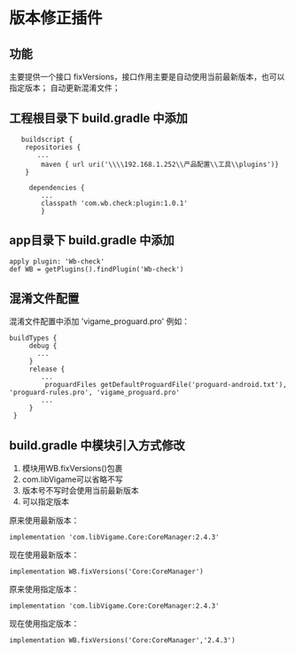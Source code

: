 # 版本修正插件

## 功能

主要提供一个接口 fixVersions，接口作用主要是自动使用当前最新版本，也可以指定版本； 自动更新混淆文件；

## 工程根目录下 build.gradle 中添加

```text
   buildscript {
    repositories {
       ...
        maven { url uri('\\\\192.168.1.252\\产品配置\\工具\\plugins')}
    }

     dependencies {
        ...
        classpath 'com.wb.check:plugin:1.0.1'          
        }
```

## app目录下 build.gradle 中添加

```text
apply plugin: 'Wb-check'
def WB = getPlugins().findPlugin('Wb-check')
```

## 混淆文件配置

混淆文件配置中添加 'vigame\_proguard.pro' 例如：

```text
buildTypes {
     debug {
       ...
     }
     release {
        ...
         proguardFiles getDefaultProguardFile('proguard-android.txt'), 'proguard-rules.pro', 'vigame_proguard.pro'
        ...
     }
 }
```

## build.gradle 中模块引入方式修改

1. 模块用WB.fixVersions\(\)包裹
2. com.libVigame可以省略不写
3. 版本号不写时会使用当前最新版本
4. 可以指定版本

原来使用最新版本：

```text
implementation 'com.libVigame.Core:CoreManager:2.4.3'
```

现在使用最新版本：

```text
implementation WB.fixVersions('Core:CoreManager')
```

原来使用指定版本：

```text
implementation 'com.libVigame.Core:CoreManager:2.4.3'
```

现在使用指定版本：

```text
implementation WB.fixVersions('Core:CoreManager','2.4.3')
```

